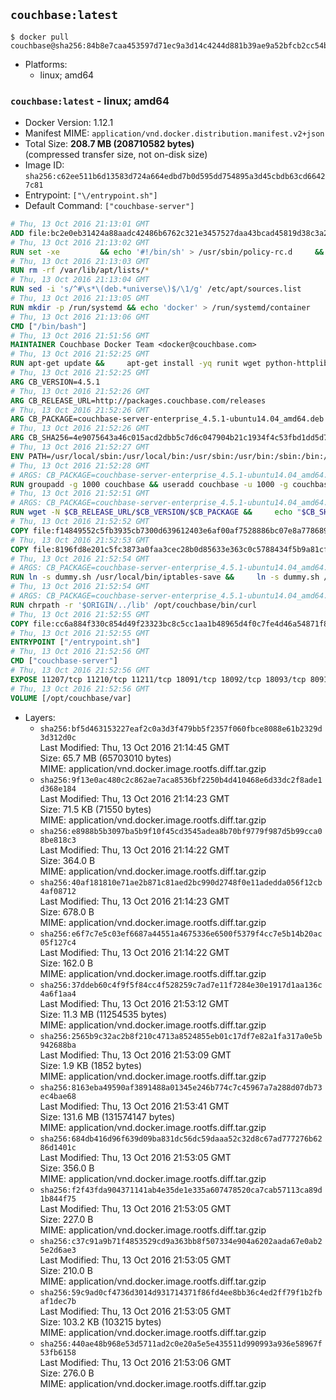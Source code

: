## `couchbase:latest`

```console
$ docker pull couchbase@sha256:84b8e7caa453597d71ec9a3d14c4244d881b39ae9a52bfcb2cc54bbe5154d091
```

-	Platforms:
	-	linux; amd64

### `couchbase:latest` - linux; amd64

-	Docker Version: 1.12.1
-	Manifest MIME: `application/vnd.docker.distribution.manifest.v2+json`
-	Total Size: **208.7 MB (208710582 bytes)**  
	(compressed transfer size, not on-disk size)
-	Image ID: `sha256:c62ee511b6d13583d724a664edbd7b0d595dd754895a3d45cbdb63cd66427c81`
-	Entrypoint: `["\/entrypoint.sh"]`
-	Default Command: `["couchbase-server"]`

```dockerfile
# Thu, 13 Oct 2016 21:13:01 GMT
ADD file:bc2e0eb31424a88aadc42486b6762c321e3457527daa43bcad45819d38c3a2ed in / 
# Thu, 13 Oct 2016 21:13:02 GMT
RUN set -xe 		&& echo '#!/bin/sh' > /usr/sbin/policy-rc.d 	&& echo 'exit 101' >> /usr/sbin/policy-rc.d 	&& chmod +x /usr/sbin/policy-rc.d 		&& dpkg-divert --local --rename --add /sbin/initctl 	&& cp -a /usr/sbin/policy-rc.d /sbin/initctl 	&& sed -i 's/^exit.*/exit 0/' /sbin/initctl 		&& echo 'force-unsafe-io' > /etc/dpkg/dpkg.cfg.d/docker-apt-speedup 		&& echo 'DPkg::Post-Invoke { "rm -f /var/cache/apt/archives/*.deb /var/cache/apt/archives/partial/*.deb /var/cache/apt/*.bin || true"; };' > /etc/apt/apt.conf.d/docker-clean 	&& echo 'APT::Update::Post-Invoke { "rm -f /var/cache/apt/archives/*.deb /var/cache/apt/archives/partial/*.deb /var/cache/apt/*.bin || true"; };' >> /etc/apt/apt.conf.d/docker-clean 	&& echo 'Dir::Cache::pkgcache ""; Dir::Cache::srcpkgcache "";' >> /etc/apt/apt.conf.d/docker-clean 		&& echo 'Acquire::Languages "none";' > /etc/apt/apt.conf.d/docker-no-languages 		&& echo 'Acquire::GzipIndexes "true"; Acquire::CompressionTypes::Order:: "gz";' > /etc/apt/apt.conf.d/docker-gzip-indexes 		&& echo 'Apt::AutoRemove::SuggestsImportant "false";' > /etc/apt/apt.conf.d/docker-autoremove-suggests
# Thu, 13 Oct 2016 21:13:03 GMT
RUN rm -rf /var/lib/apt/lists/*
# Thu, 13 Oct 2016 21:13:04 GMT
RUN sed -i 's/^#\s*\(deb.*universe\)$/\1/g' /etc/apt/sources.list
# Thu, 13 Oct 2016 21:13:05 GMT
RUN mkdir -p /run/systemd && echo 'docker' > /run/systemd/container
# Thu, 13 Oct 2016 21:13:06 GMT
CMD ["/bin/bash"]
# Thu, 13 Oct 2016 21:51:56 GMT
MAINTAINER Couchbase Docker Team <docker@couchbase.com>
# Thu, 13 Oct 2016 21:52:25 GMT
RUN apt-get update &&     apt-get install -yq runit wget python-httplib2 chrpath     lsof lshw sysstat net-tools numactl  &&     apt-get autoremove && apt-get clean &&     rm -rf /var/lib/apt/lists/* /tmp/* /var/tmp/*
# Thu, 13 Oct 2016 21:52:25 GMT
ARG CB_VERSION=4.5.1
# Thu, 13 Oct 2016 21:52:26 GMT
ARG CB_RELEASE_URL=http://packages.couchbase.com/releases
# Thu, 13 Oct 2016 21:52:26 GMT
ARG CB_PACKAGE=couchbase-server-enterprise_4.5.1-ubuntu14.04_amd64.deb
# Thu, 13 Oct 2016 21:52:26 GMT
ARG CB_SHA256=4e9075643a46c015acd2dbb5c7d6c047904b21c1934f4c53fbd1dd5d73c74c82
# Thu, 13 Oct 2016 21:52:27 GMT
ENV PATH=/usr/local/sbin:/usr/local/bin:/usr/sbin:/usr/bin:/sbin:/bin:/opt/couchbase/bin:/opt/couchbase/bin/tools:/opt/couchbase/bin/install
# Thu, 13 Oct 2016 21:52:28 GMT
# ARGS: CB_PACKAGE=couchbase-server-enterprise_4.5.1-ubuntu14.04_amd64.deb CB_RELEASE_URL=http://packages.couchbase.com/releases CB_SHA256=4e9075643a46c015acd2dbb5c7d6c047904b21c1934f4c53fbd1dd5d73c74c82 CB_VERSION=4.5.1
RUN groupadd -g 1000 couchbase && useradd couchbase -u 1000 -g couchbase -M
# Thu, 13 Oct 2016 21:52:51 GMT
# ARGS: CB_PACKAGE=couchbase-server-enterprise_4.5.1-ubuntu14.04_amd64.deb CB_RELEASE_URL=http://packages.couchbase.com/releases CB_SHA256=4e9075643a46c015acd2dbb5c7d6c047904b21c1934f4c53fbd1dd5d73c74c82 CB_VERSION=4.5.1
RUN wget -N $CB_RELEASE_URL/$CB_VERSION/$CB_PACKAGE &&     echo "$CB_SHA256  $CB_PACKAGE" | sha256sum -c - &&     dpkg -i ./$CB_PACKAGE && rm -f ./$CB_PACKAGE
# Thu, 13 Oct 2016 21:52:52 GMT
COPY file:f14849552c5fb3935cb7300d639612403e6af00af7528886bc07e8a778689a7e in /etc/service/couchbase-server/run 
# Thu, 13 Oct 2016 21:52:53 GMT
COPY file:8196fd8e201c5fc3873a0faa3cec28b0d85633e363c0c5788434f5b9a81cfa5b in /usr/local/bin/ 
# Thu, 13 Oct 2016 21:52:54 GMT
# ARGS: CB_PACKAGE=couchbase-server-enterprise_4.5.1-ubuntu14.04_amd64.deb CB_RELEASE_URL=http://packages.couchbase.com/releases CB_SHA256=4e9075643a46c015acd2dbb5c7d6c047904b21c1934f4c53fbd1dd5d73c74c82 CB_VERSION=4.5.1
RUN ln -s dummy.sh /usr/local/bin/iptables-save &&     ln -s dummy.sh /usr/local/bin/lvdisplay &&     ln -s dummy.sh /usr/local/bin/vgdisplay &&     ln -s dummy.sh /usr/local/bin/pvdisplay
# Thu, 13 Oct 2016 21:52:54 GMT
# ARGS: CB_PACKAGE=couchbase-server-enterprise_4.5.1-ubuntu14.04_amd64.deb CB_RELEASE_URL=http://packages.couchbase.com/releases CB_SHA256=4e9075643a46c015acd2dbb5c7d6c047904b21c1934f4c53fbd1dd5d73c74c82 CB_VERSION=4.5.1
RUN chrpath -r '$ORIGIN/../lib' /opt/couchbase/bin/curl
# Thu, 13 Oct 2016 21:52:55 GMT
COPY file:cc6a884f330c854d49f23323bc8c5cc1aa1b48965d4f0c7fe4d46a54871f866f in / 
# Thu, 13 Oct 2016 21:52:55 GMT
ENTRYPOINT ["/entrypoint.sh"]
# Thu, 13 Oct 2016 21:52:56 GMT
CMD ["couchbase-server"]
# Thu, 13 Oct 2016 21:52:56 GMT
EXPOSE 11207/tcp 11210/tcp 11211/tcp 18091/tcp 18092/tcp 18093/tcp 8091/tcp 8092/tcp 8093/tcp 8094/tcp
# Thu, 13 Oct 2016 21:52:56 GMT
VOLUME [/opt/couchbase/var]
```

-	Layers:
	-	`sha256:bf5d463153227eaf2c0a3d3f479bb5f2357f060fbce8088e61b2329d3d312d0c`  
		Last Modified: Thu, 13 Oct 2016 21:14:45 GMT  
		Size: 65.7 MB (65703010 bytes)  
		MIME: application/vnd.docker.image.rootfs.diff.tar.gzip
	-	`sha256:9f13e0ac480c2c862ae7aca8536bf2250b4d410468e6d33dc2f8ade1d368e184`  
		Last Modified: Thu, 13 Oct 2016 21:14:23 GMT  
		Size: 71.5 KB (71550 bytes)  
		MIME: application/vnd.docker.image.rootfs.diff.tar.gzip
	-	`sha256:e8988b5b3097ba5b9f10f45cd3545adea8b70bf9779f987d5b99cca08be818c3`  
		Last Modified: Thu, 13 Oct 2016 21:14:22 GMT  
		Size: 364.0 B  
		MIME: application/vnd.docker.image.rootfs.diff.tar.gzip
	-	`sha256:40af181810e71ae2b871c81aed2bc990d2748f0e11adedda056f12cb4af08712`  
		Last Modified: Thu, 13 Oct 2016 21:14:23 GMT  
		Size: 678.0 B  
		MIME: application/vnd.docker.image.rootfs.diff.tar.gzip
	-	`sha256:e6f7c7e5c03ef6687a44551a4675336e6500f5379f4cc7e5b14b20ac05f127c4`  
		Last Modified: Thu, 13 Oct 2016 21:14:22 GMT  
		Size: 162.0 B  
		MIME: application/vnd.docker.image.rootfs.diff.tar.gzip
	-	`sha256:37ddeb60c4f9f5f84cc4f528259c7ad7e11f7284e30e1917d1aa136c4a6f1aa4`  
		Last Modified: Thu, 13 Oct 2016 21:53:12 GMT  
		Size: 11.3 MB (11254535 bytes)  
		MIME: application/vnd.docker.image.rootfs.diff.tar.gzip
	-	`sha256:2565b9c32ac2b8f210c4713a8524855eb01c17df7e82a1fa317a0e5b942688ba`  
		Last Modified: Thu, 13 Oct 2016 21:53:09 GMT  
		Size: 1.9 KB (1852 bytes)  
		MIME: application/vnd.docker.image.rootfs.diff.tar.gzip
	-	`sha256:8163eba49590af3891488a01345e246b774c7c45967a7a288d07db73ec4bae68`  
		Last Modified: Thu, 13 Oct 2016 21:53:41 GMT  
		Size: 131.6 MB (131574147 bytes)  
		MIME: application/vnd.docker.image.rootfs.diff.tar.gzip
	-	`sha256:684db416d96f639d09ba831dc56dc59daaa52c32d8c67ad777276b6286d1401c`  
		Last Modified: Thu, 13 Oct 2016 21:53:05 GMT  
		Size: 356.0 B  
		MIME: application/vnd.docker.image.rootfs.diff.tar.gzip
	-	`sha256:f2f43fda904371141ab4e35de1e335a607478520ca7cab57113ca89d1b844f75`  
		Last Modified: Thu, 13 Oct 2016 21:53:05 GMT  
		Size: 227.0 B  
		MIME: application/vnd.docker.image.rootfs.diff.tar.gzip
	-	`sha256:c37c91a9b71f4853529cd9a363bb8f507334e904a6202aada67e0ab25e2d6ae3`  
		Last Modified: Thu, 13 Oct 2016 21:53:05 GMT  
		Size: 210.0 B  
		MIME: application/vnd.docker.image.rootfs.diff.tar.gzip
	-	`sha256:59c9ad0cf4736d3014d931714371f86fd4ee8bb36c4ed2ff79f1b2fbaf1dec7b`  
		Last Modified: Thu, 13 Oct 2016 21:53:05 GMT  
		Size: 103.2 KB (103215 bytes)  
		MIME: application/vnd.docker.image.rootfs.diff.tar.gzip
	-	`sha256:440ae48b968e53d5711ad2c0e20a5e5e435511d990993a936e58967f53fb6158`  
		Last Modified: Thu, 13 Oct 2016 21:53:06 GMT  
		Size: 276.0 B  
		MIME: application/vnd.docker.image.rootfs.diff.tar.gzip
